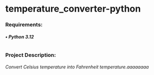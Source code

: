 # temperature_converter-python

### Requirements:
##### • Python 3.12
#
### Project Description:
###### Convert Celsius temperature into Fahrenheit temperature.aaaaaaaa
